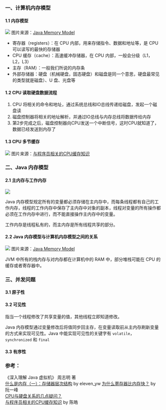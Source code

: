 ### 一、计算机内存模型

#### 1.1 内存模型

![](https://raw.githubusercontent.com/zhchenme/java-memo/master/image/%E5%9F%BA%E7%A1%80/java-memory-model-1.png)
图片来源：[Java Memory Model](http://tutorials.jenkov.com/java-concurrency/java-memory-model.html)

 - 寄存器（registers）：在 CPU 内部，用来存储指令、数据和地址等，是 CPU 可以读写的最快的存储器
 - CPU 缓存（cache）：高速缓冲存储器，在 CPU 内部，一般会分级（L1，L2，L3）
 - 主存（RAM）：一般我们所说的内存条
 - 外部存储器：硬盘（机械硬盘，固态硬盘）和磁盘是同一个意思，硬盘最常见的类型就是磁盘）、U 盘、光盘等

#### 1.2 CPU 读取硬盘数据流程

 1. CPU 将相关的命令和地址，通过系统总线和IO总线传递给磁盘，发起一个磁盘读
 2. 磁盘控制器将相关的地址解析，并通过IO总线与内存总线将数据传给内存
 3. 第2步完成之后，磁盘控制器向CPU发送一个中断信号，这时CPU就知道了，数据已经发送到内存了

#### 1.3 CPU 多节缓存

![](https://raw.githubusercontent.com/zhchenme/java-memo/master/image/%E5%9F%BA%E7%A1%80/java-memory-model-3.png)
图片来源：[与程序员相关的CPU缓存知识](https://coolshell.cn/articles/20793.html)

### 二、Java 内存模型

#### 2.1 主内存与工作内存

![](https://raw.githubusercontent.com/zhchenme/java-memo/master/image/%E5%9F%BA%E7%A1%80/java-memory-model-2.png)

Java 内存模型规定所有的变量都必须存储在主内存中，而每条线程都有自己的工作内存，线程的工作内存中保存了主内存中对象的副本，线程对变量的所有操作都必须在工作内存中进行，而不能直接操作主内存中的变量。

工作内存是线程私有的，而主内存是所有线程共享的部分。

#### 2.2 Java 内存模型与计算机内存模型之间的关系

![](https://raw.githubusercontent.com/zhchenme/java-memo/master/image/%E5%9F%BA%E7%A1%80/java-memory-model-4.png)
图片来源：[Java Memory Model](http://tutorials.jenkov.com/java-concurrency/java-memory-model.html)

JVM 中所有的栈内存与对内存都在计算机中的 RAM 中，部分堆栈可能在 CPU 的缓存或者寄存器中。

### 三、并发问题

#### 3.1 原子性

#### 3.2 可见性

指当一个线程修改了共享变量的值，其他线程立即知道修改。

Java 内存模型通过变量修改后将值同步回主存，在变量读取前从主内存刷新变量的方式来实现可见性。Java 中能实现可见性的关键字有 `volatile`，`synchronized` 和 `final`



#### 3.3 有序性

### 参考：

《深入理解 Java 虚拟机》 周志明 著 <br>
[什么是内存（一）：存储器层次结构](https://www.cnblogs.com/yaoxiaowen/archive/2004/01/13/7805661.html) by eleven_yw
[为什么寄存器比内存快？](http://www.ruanyifeng.com/blog/2013/10/register.html) by 阮一峰 <br>
[CPU与硬盘关系的几点疑问？](https://www.zhihu.com/question/55954313) <br>
[与程序员相关的CPU缓存知识](https://coolshell.cn/articles/20793.html) by 陈皓